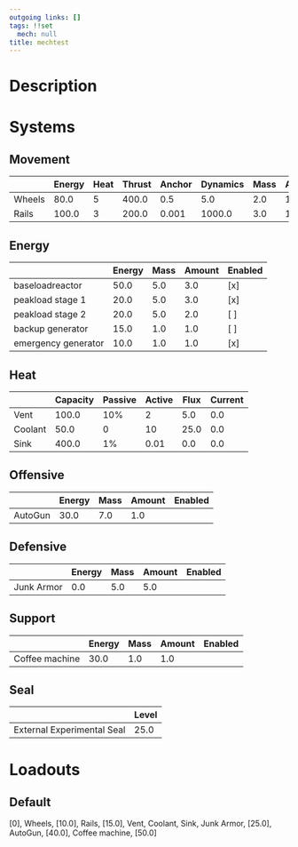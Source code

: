 ```yaml
---
outgoing links: []
tags: !!set
  mech: null
title: mechtest
---
```


# Description

# Systems

## Movement

|        | Energy | Heat | Thrust | Anchor | Dynamics | Mass | Amount | Enabled |
|--------|--------|------|--------|--------|----------|------|--------|---------|
| Wheels | 80.0   | 5    | 400.0  | 0.5    | 5.0      | 2.0  | 10.0   | [x]     |
| Rails  | 100.0  | 3    | 200.0  | 0.001  | 1000.0   | 3.0  | 10.0   | [x]     |

## Energy

|                     | Energy | Mass | Amount | Enabled |
|---------------------|--------|------|--------|---------|
| baseloadreactor     | 50.0   | 5.0  | 3.0    | [x]     |
| peakload stage 1    | 20.0   | 5.0  | 3.0    | [x]     |
| peakload stage 2    | 20.0   | 5.0  | 2.0    | [ ]     |
| backup generator    | 15.0   | 1.0  | 1.0    | [ ]     |
| emergency generator | 10.0   | 1.0  | 1.0    | [x]     |

## Heat

|         | Capacity | Passive | Active | Flux | Current |
|---------|----------|---------|--------|------|---------|
| Vent    | 100.0    | 10%     | 2      | 5.0  | 0.0     |
| Coolant | 50.0     | 0       | 10     | 25.0 | 0.0     |
| Sink    | 400.0    | 1%      | 0.01   | 0.0  | 0.0     |

## Offensive

|         | Energy | Mass | Amount | Enabled |
|---------|--------|------|--------|---------|
| AutoGun | 30.0   | 7.0  | 1.0    |         |

## Defensive

|            | Energy | Mass | Amount | Enabled |
|------------|--------|------|--------|---------|
| Junk Armor | 0.0    | 5.0  | 5.0    |         |

## Support

|                | Energy | Mass | Amount | Enabled |
|----------------|--------|------|--------|---------|
| Coffee machine | 30.0   | 1.0  | 1.0    |         |

## Seal

|                            | Level |
|----------------------------|-------|
| External Experimental Seal | 25.0  |

# Loadouts

## Default
[0], Wheels, [10.0], Rails, [15.0], Vent, Coolant, Sink, Junk Armor, [25.0], AutoGun, [40.0], Coffee machine, [50.0]
